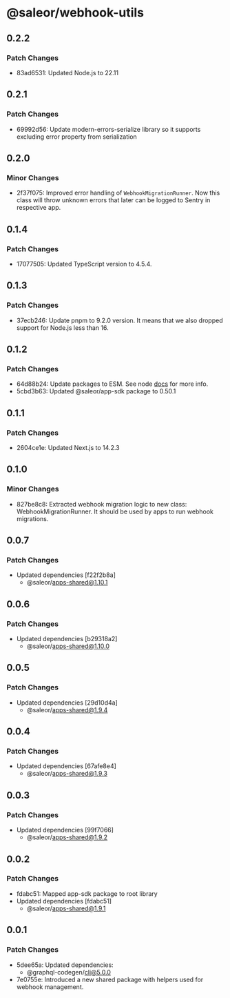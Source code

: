 # @saleor/webhook-utils

## 0.2.2

### Patch Changes

- 83ad6531: Updated Node.js to 22.11

## 0.2.1

### Patch Changes

- 69992d56: Update modern-errors-serialize library so it supports excluding error property from serialization

## 0.2.0

### Minor Changes

- 2f37f075: Improved error handling of `WebhookMigrationRunner`. Now this class will throw unknown errors that later can be logged to Sentry in respective app.

## 0.1.4

### Patch Changes

- 17077505: Updated TypeScript version to 4.5.4.

## 0.1.3

### Patch Changes

- 37ecb246: Update pnpm to 9.2.0 version. It means that we also dropped support for Node.js less than 16.

## 0.1.2

### Patch Changes

- 64d88b24: Update packages to ESM. See node [docs](https://nodejs.org/api/esm.html) for more info.
- 5cbd3b63: Updated @saleor/app-sdk package to 0.50.1

## 0.1.1

### Patch Changes

- 2604ce1e: Updated Next.js to 14.2.3

## 0.1.0

### Minor Changes

- 827be8c8: Extracted webhook migration logic to new class: WebhookMigrationRunner. It should be used by apps to run webhook migrations.

## 0.0.7

### Patch Changes

- Updated dependencies [f22f2b8a]
  - @saleor/apps-shared@1.10.1

## 0.0.6

### Patch Changes

- Updated dependencies [b29318a2]
  - @saleor/apps-shared@1.10.0

## 0.0.5

### Patch Changes

- Updated dependencies [29d10d4a]
  - @saleor/apps-shared@1.9.4

## 0.0.4

### Patch Changes

- Updated dependencies [67afe8e4]
  - @saleor/apps-shared@1.9.3

## 0.0.3

### Patch Changes

- Updated dependencies [99f7066]
  - @saleor/apps-shared@1.9.2

## 0.0.2

### Patch Changes

- fdabc51: Mapped app-sdk package to root library
- Updated dependencies [fdabc51]
  - @saleor/apps-shared@1.9.1

## 0.0.1

### Patch Changes

- 5dee65a: Updated dependencies:
  - @graphql-codegen/cli@5.0.0
- 7e0755e: Introduced a new shared package with helpers used for webhook management.
